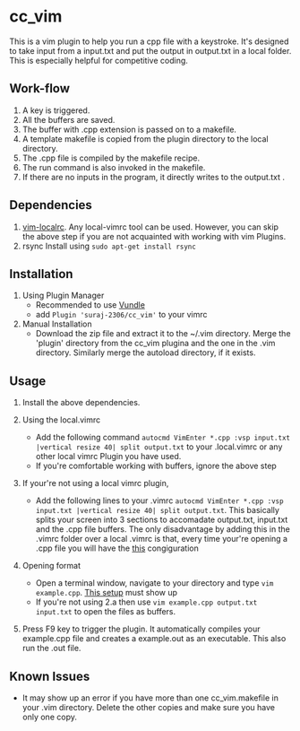 # cc_vim
This is a vim plugin to help you run a cpp file with a keystroke. It's designed to take input from a input.txt and put the output in output.txt in a local folder.
This is especially helpful for competitive coding.

## Work-flow
1. A key is triggered.
2. All the buffers are saved.
3. The buffer with .cpp extension is passed on to a makefile.
4. A template makefile is copied from the plugin directory to the local directory.
5. The .cpp file is compiled by the makefile recipe.
6. The run command is also invoked in the makefile.
7. If there are no inputs in the program, it directly writes to the output.txt . 

## Dependencies
1. [vim-localrc](https://github.com/thinca/vim-localrc).
   Any local-vimrc tool can be used. However, you can skip the above step if you are not acquainted with working with vim Plugins.
2. rsync
   Install using `sudo apt-get install rsync`

## Installation
1. Using Plugin Manager
   - Recommended to use [Vundle](https://github.com/VundleVim/Vundle.vim)
   - add `Plugin 'suraj-2306/cc_vim'` to your vimrc
2. Manual Installation
   - Download the zip file and extract it to the ~/.vim directory. Merge the 'plugin' directory from the cc_vim plugina and the one in the .vim directory. Similarly merge the autoload directory, if it exists. 
## Usage
1. Install the above dependencies.

2. Using the local.vimrc
   - Add the following command `autocmd VimEnter *.cpp :vsp input.txt |vertical resize 40| split output.txt` to your .local.vimrc or any other local vimrc Plugin you have used.
   - If you're comfortable working with buffers, ignore the above step
3. If your're not using a local vimrc plugin,
   - Add the following lines to your .vimrc `autocmd VimEnter *.cpp :vsp input.txt |vertical resize 40| split output.txt`. This basically splits your screen into 3 sections to accomadate output.txt, input.txt and the .cpp file buffers. The only disadvantage by adding this in the .vimrc folder over a local .vimrc is that, every time your're opening a .cpp file you will have the [this](https://pasteboard.co/JIqx9F2.png) congiguration


4. Opening format
   - Open a terminal window, navigate to your directory and type `vim example.cpp`. [This setup](https://pasteboard.co/JIqx9F2.png) must show up
   - If you're not using 2.a then use `vim example.cpp output.txt input.txt` to open the files as buffers.
  
5. Press F9 key to trigger the plugin. It automatically compiles your example.cpp file and creates a example.out as an executable. This also run the .out file.

## Known Issues
   - It may show up an error if you have more than one cc_vim.makefile in your .vim directory. Delete the other copies and make sure you have only one copy.
 

